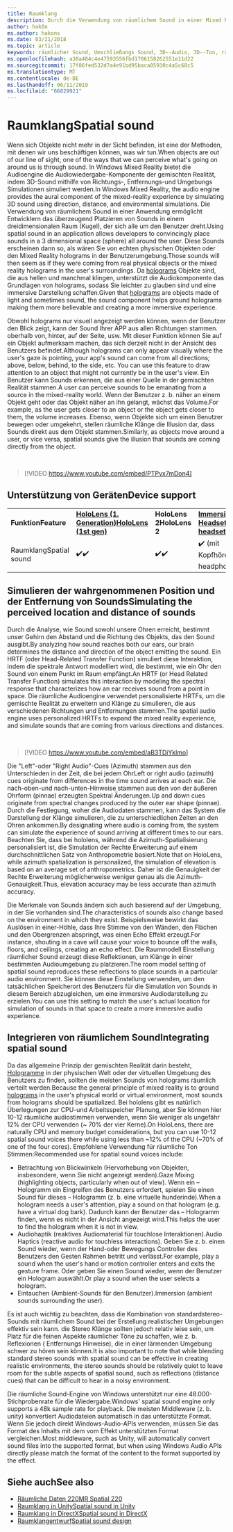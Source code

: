 ```yaml
---
title: Raumklang
description: Durch die Verwendung von räumlichem Sound in einer Mixed Reality-Anwendung können Sie Klänge in einem 3D-Raum überzeugend platzieren.
author: hak0n
ms.author: hakons
ms.date: 03/21/2018
ms.topic: article
keywords: räumlicher Sound, Umschließungs Sound, 3D--Audio, 3D--Ton, räumliche Audiodaten
ms.openlocfilehash: a30a484c4e47593556fbd1786158262551e11d22
ms.sourcegitcommit: 17f86fed532d7a4e91bd95baca05930c4a5c68c5
ms.translationtype: MT
ms.contentlocale: de-DE
ms.lasthandoff: 06/11/2019
ms.locfileid: "66829921"
---
```

# <a name="spatial-sound"></a><span data-ttu-id="75d96-104">Raumklang</span><span class="sxs-lookup"><span data-stu-id="75d96-104">Spatial sound</span></span>

<span data-ttu-id="75d96-105">Wenn sich Objekte nicht mehr in der Sicht befinden, ist eine der Methoden, mit denen wir uns beschäftigen können, was wir tun.</span><span class="sxs-lookup"><span data-stu-id="75d96-105">When objects are out of our line of sight, one of the ways that we can perceive what's going on around us is through sound.</span></span> <span data-ttu-id="75d96-106">In Windows Mixed Reality bietet die Audioengine die Audiowiedergabe-Komponente der gemischten Realität, indem 3D-Sound mithilfe von Richtungs-, Entfernungs-und Umgebungs Simulationen simuliert werden.</span><span class="sxs-lookup"><span data-stu-id="75d96-106">In Windows Mixed Reality, the audio engine provides the aural component of the mixed-reality experience by simulating 3D sound using direction, distance, and environmental simulations.</span></span> <span data-ttu-id="75d96-107">Die Verwendung von räumlichem Sound in einer Anwendung ermöglicht Entwicklern das überzeugend Platzieren von Sounds in einem dreidimensionalen Raum (Kugel), der sich alle um den Benutzer dreht.</span><span class="sxs-lookup"><span data-stu-id="75d96-107">Using spatial sound in an application allows developers to convincingly place sounds in a 3 dimensional space (sphere) all around the user.</span></span> <span data-ttu-id="75d96-108">Diese Sounds erscheinen dann so, als wären Sie von echten physischen Objekten oder den Mixed Reality holograms in der Benutzerumgebung.</span><span class="sxs-lookup"><span data-stu-id="75d96-108">Those sounds will then seem as if they were coming from real physical objects or the mixed reality holograms in the user's surroundings.</span></span> <span data-ttu-id="75d96-109">Da [holograms](hologram.md) Objekte sind, die aus hellen und manchmal klingen, unterstützt die Audiokomponente das Grundlagen von holograms, sodass Sie leichter zu glauben sind und eine immersive Darstellung schaffen.</span><span class="sxs-lookup"><span data-stu-id="75d96-109">Given that [holograms](hologram.md) are objects made of light and sometimes sound, the sound component helps ground holograms making them more believable and creating a more immersive experience.</span></span>

<span data-ttu-id="75d96-110">Obwohl holograms nur visuell angezeigt werden können, wenn der Benutzer den Blick zeigt, kann der Sound Ihrer APP aus allen Richtungen stammen. oberhalb von, hinter, auf der Seite, usw. Mit dieser Funktion können Sie auf ein Objekt aufmerksam machen, das sich derzeit nicht in der Ansicht des Benutzers befindet.</span><span class="sxs-lookup"><span data-stu-id="75d96-110">Although holograms can only appear visually where the user's gaze is pointing, your app's sound can come from all directions; above, below, behind, to the side, etc. You can use this feature to draw attention to an object that might not currently be in the user's view.</span></span> <span data-ttu-id="75d96-111">Ein Benutzer kann Sounds erkennen, die aus einer Quelle in der gemischten Realität stammen.</span><span class="sxs-lookup"><span data-stu-id="75d96-111">A user can perceive sounds to be emanating from a source in the mixed-reality world.</span></span> <span data-ttu-id="75d96-112">Wenn der Benutzer z. b. näher an einem Objekt geht oder das Objekt näher an ihn gelangt, wächst das Volume.</span><span class="sxs-lookup"><span data-stu-id="75d96-112">For example, as the user gets closer to an object or the object gets closer to them, the volume increases.</span></span> <span data-ttu-id="75d96-113">Ebenso, wenn Objekte sich um einen Benutzer bewegen oder umgekehrt, stellen räumliche Klänge die Illusion dar, dass Sounds direkt aus dem Objekt stammen.</span><span class="sxs-lookup"><span data-stu-id="75d96-113">Similarly, as objects move around a user, or vice versa, spatial sounds give the illusion that sounds are coming directly from the object.</span></span>

<br>

>[!VIDEO https://www.youtube.com/embed/PTPvx7mDon4]

## <a name="device-support"></a><span data-ttu-id="75d96-114">Unterstützung von Geräten</span><span class="sxs-lookup"><span data-stu-id="75d96-114">Device support</span></span>

<table>
    <colgroup>
    <col width="25%" />
    <col width="25%" />
    <col width="25%" />
    <col width="25%" />
    </colgroup>
    <tr>
        <td><span data-ttu-id="75d96-115"><strong>Funktion</strong></span><span class="sxs-lookup"><span data-stu-id="75d96-115"><strong>Feature</strong></span></span></td>
        <td><span data-ttu-id="75d96-116"><a href="hololens-hardware-details.md"><strong>HoloLens (1. Generation)</strong></a></span><span class="sxs-lookup"><span data-stu-id="75d96-116"><a href="hololens-hardware-details.md"><strong>HoloLens (1st gen)</strong></a></span></span></td>
        <td><span data-ttu-id="75d96-117"><strong>HoloLens 2</strong></span><span class="sxs-lookup"><span data-stu-id="75d96-117"><strong>HoloLens 2</strong></span></span></td>
        <td><span data-ttu-id="75d96-118"><a href="immersive-headset-hardware-details.md"><strong>Immersive Headsets</strong></a></span><span class="sxs-lookup"><span data-stu-id="75d96-118"><a href="immersive-headset-hardware-details.md"><strong>Immersive headsets</strong></a></span></span></td>
    </tr>
     <tr>
        <td><span data-ttu-id="75d96-119">Raumklang</span><span class="sxs-lookup"><span data-stu-id="75d96-119">Spatial sound</span></span></td>
        <td><span data-ttu-id="75d96-120">✔️</span><span class="sxs-lookup"><span data-stu-id="75d96-120">✔️</span></span></td>
        <td><span data-ttu-id="75d96-121">✔️</span><span class="sxs-lookup"><span data-stu-id="75d96-121">✔️</span></span></td>
        <td><span data-ttu-id="75d96-122">✔️ (mit Kopfhörern)</span><span class="sxs-lookup"><span data-stu-id="75d96-122">✔️ (with headphones)</span></span></td>
    </tr>
</table>

## <a name="simulating-the-perceived-location-and-distance-of-sounds"></a><span data-ttu-id="75d96-123">Simulieren der wahrgenommenen Position und der Entfernung von Sounds</span><span class="sxs-lookup"><span data-stu-id="75d96-123">Simulating the perceived location and distance of sounds</span></span>

<span data-ttu-id="75d96-124">Durch die Analyse, wie Sound sowohl unsere Ohren erreicht, bestimmt unser Gehirn den Abstand und die Richtung des Objekts, das den Sound ausgibt.</span><span class="sxs-lookup"><span data-stu-id="75d96-124">By analyzing how sound reaches both our ears, our brain determines the distance and direction of the object emitting the sound.</span></span> <span data-ttu-id="75d96-125">Ein HRTF (oder Head-Related Transfer Function) simuliert diese Interaktion, indem die spektrale Antwort modelliert wird, die bestimmt, wie ein Ohr den Sound von einem Punkt im Raum empfängt.</span><span class="sxs-lookup"><span data-stu-id="75d96-125">An HRTF (or Head Related Transfer Function) simulates this interaction by modeling the spectral response that characterizes how an ear receives sound from a point in space.</span></span> <span data-ttu-id="75d96-126">Die räumliche Audioengine verwendet personalisierte HRTFs, um die gemischte Realität zu erweitern und Klänge zu simulieren, die aus verschiedenen Richtungen und Entfernungen stammen.</span><span class="sxs-lookup"><span data-stu-id="75d96-126">The spatial audio engine uses personalized HRTFs to expand the mixed reality experience, and simulate sounds that are coming from various directions and distances.</span></span>

<br>

>[!VIDEO https://www.youtube.com/embed/aB3TDjYklmo]

<span data-ttu-id="75d96-127">Die "Left"-oder "Right Audio"-Cues (Azimuth) stammen aus den Unterschieden in der Zeit, die bei jedem Ohr</span><span class="sxs-lookup"><span data-stu-id="75d96-127">Left or right audio (azimuth) cues originate from differences in the time sound arrives at each ear.</span></span> <span data-ttu-id="75d96-128">Die nach-oben-und nach-unten-Hinweise stammen aus den von der äußeren Ohrform (pinnae) erzeugten Spektral Änderungen.</span><span class="sxs-lookup"><span data-stu-id="75d96-128">Up and down cues originate from spectral changes produced by the outer ear shape (pinnae).</span></span> <span data-ttu-id="75d96-129">Durch die Festlegung, woher die Audiodaten stammen, kann das System die Darstellung der Klänge simulieren, die zu unterschiedlichen Zeiten an den Ohren ankommen.</span><span class="sxs-lookup"><span data-stu-id="75d96-129">By designating where audio is coming from, the system can simulate the experience of sound arriving at different times to our ears.</span></span> <span data-ttu-id="75d96-130">Beachten Sie, dass bei hololens, während die Azimuth-Spatialisierung personalisiert ist, die Simulation der Rechte Erweiterung auf einem durchschnittlichen Satz von Anthropometrie basiert.</span><span class="sxs-lookup"><span data-stu-id="75d96-130">Note that on HoloLens, while azimuth spatialization is personalized, the simulation of elevation is based on an average set of anthropometrics.</span></span> <span data-ttu-id="75d96-131">Daher ist die Genauigkeit der Rechte Erweiterung möglicherweise weniger genau als die Azimuth-Genauigkeit.</span><span class="sxs-lookup"><span data-stu-id="75d96-131">Thus, elevation accuracy may be less accurate than azimuth accuracy.</span></span>

<span data-ttu-id="75d96-132">Die Merkmale von Sounds ändern sich auch basierend auf der Umgebung, in der Sie vorhanden sind.</span><span class="sxs-lookup"><span data-stu-id="75d96-132">The characteristics of sounds also change based on the environment in which they exist.</span></span> <span data-ttu-id="75d96-133">Beispielsweise bewirkt das Auslösen in einer-Höhle, dass Ihre Stimme von den Wänden, den Flächen und den Obergrenzen abspringt, was einen Echo Effekt erzeugt.</span><span class="sxs-lookup"><span data-stu-id="75d96-133">For instance, shouting in a cave will cause your voice to bounce off the walls, floors, and ceilings, creating an echo effect.</span></span> <span data-ttu-id="75d96-134">Die Raummodell Einstellung räumlicher Sound erzeugt diese Reflektionen, um Klänge in einer bestimmten Audioumgebung zu platzieren.</span><span class="sxs-lookup"><span data-stu-id="75d96-134">The room model setting of spatial sound reproduces these reflections to place sounds in a particular audio environment.</span></span> <span data-ttu-id="75d96-135">Sie können diese Einstellung verwenden, um den tatsächlichen Speicherort des Benutzers für die Simulation von Sounds in diesem Bereich abzugleichen, um eine immersive Audiodarstellung zu erzielen.</span><span class="sxs-lookup"><span data-stu-id="75d96-135">You can use this setting to match the user's actual location for simulation of sounds in that space to create a more immersive audio experience.</span></span>

## <a name="integrating-spatial-sound"></a><span data-ttu-id="75d96-136">Integrieren von räumlichem Sound</span><span class="sxs-lookup"><span data-stu-id="75d96-136">Integrating spatial sound</span></span>

<span data-ttu-id="75d96-137">Da das allgemeine Prinzip der gemischten Realität darin besteht, [Hologramme](hologram.md) in der physischen Welt oder der virtuellen Umgebung des Benutzers zu finden, sollten die meisten Sounds von holograms räumlich verteilt werden.</span><span class="sxs-lookup"><span data-stu-id="75d96-137">Because the general principle of mixed reality is to ground [holograms](hologram.md) in the user's physical world or virtual environment, most sounds from holograms should be spatialized.</span></span> <span data-ttu-id="75d96-138">Bei hololens gibt es natürlich Überlegungen zur CPU-und Arbeitsspeicher Planung, aber Sie können hier 10-12 räumliche audiostimmen verwenden, wenn Sie weniger als ungefähr 12% der CPU verwenden (~ 70% der vier Kerne).</span><span class="sxs-lookup"><span data-stu-id="75d96-138">On HoloLens, there are naturally CPU and memory budget considerations, but you can use 10-12 spatial sound voices there while using less than ~12% of the CPU (~70% of one of the four cores).</span></span> <span data-ttu-id="75d96-139">Empfohlene Verwendung für räumliche Ton Stimmen:</span><span class="sxs-lookup"><span data-stu-id="75d96-139">Recommended use for spatial sound voices include:</span></span>
* <span data-ttu-id="75d96-140">Betrachtung von Blickwinkeln (Hervorhebung von Objekten, insbesondere, wenn Sie nicht angezeigt werden).</span><span class="sxs-lookup"><span data-stu-id="75d96-140">Gaze Mixing (highlighting objects, particularly when out of view).</span></span> <span data-ttu-id="75d96-141">Wenn ein – Hologramm ein Eingreifen des Benutzers erfordert, spielen Sie einen Sound für dieses – Hologramm (z. b. eine virtuelle hunderinde).</span><span class="sxs-lookup"><span data-stu-id="75d96-141">When a hologram needs a user's attention, play a sound on that hologram (e.g. have a virtual dog bark).</span></span> <span data-ttu-id="75d96-142">Dadurch kann der Benutzer das – Hologramm finden, wenn es nicht in der Ansicht angezeigt wird.</span><span class="sxs-lookup"><span data-stu-id="75d96-142">This helps the user to find the hologram when it is not in view.</span></span>
* <span data-ttu-id="75d96-143">Audiohaptik (reaktives Audiomaterial für touchlose Interaktionen).</span><span class="sxs-lookup"><span data-stu-id="75d96-143">Audio Haptics (reactive audio for touchless interactions).</span></span> <span data-ttu-id="75d96-144">Geben Sie z. b. einen Sound wieder, wenn der Hand-oder Bewegungs Controller des Benutzers den Gesten Rahmen betritt und verlässt.</span><span class="sxs-lookup"><span data-stu-id="75d96-144">For example, play a sound when the user's hand or motion controller enters and exits the gesture frame.</span></span> <span data-ttu-id="75d96-145">Oder geben Sie einen Sound wieder, wenn der Benutzer ein Hologram auswählt.</span><span class="sxs-lookup"><span data-stu-id="75d96-145">Or play a sound when the user selects a hologram.</span></span>
* <span data-ttu-id="75d96-146">Eintauchen (Ambient-Sounds für den Benutzer).</span><span class="sxs-lookup"><span data-stu-id="75d96-146">Immersion (ambient sounds surrounding the user).</span></span>

<span data-ttu-id="75d96-147">Es ist auch wichtig zu beachten, dass die Kombination von standardstereo-Sounds mit räumlichem Sound bei der Erstellung realistischer Umgebungen effektiv sein kann. die Stereo Klänge sollten jedoch relativ leise sein, um Platz für die feinen Aspekte räumlicher Töne zu schaffen, wie z. b. Reflexionen ( Entfernungs Hinweise), die in einer lärmenden Umgebung schwer zu hören sein können.</span><span class="sxs-lookup"><span data-stu-id="75d96-147">It is also important to note that while blending standard stereo sounds with spatial sound can be effective in creating realistic environments, the stereo sounds should be relatively quiet to leave room for the subtle aspects of spatial sound, such as reflections (distance cues) that can be difficult to hear in a noisy environment.</span></span>

<span data-ttu-id="75d96-148">Die räumliche Sound-Engine von Windows unterstützt nur eine 48.000-Stichprobenrate für die Wiedergabe.</span><span class="sxs-lookup"><span data-stu-id="75d96-148">Windows' spatial sound engine only supports a 48k sample rate for playback.</span></span> <span data-ttu-id="75d96-149">Die meisten Middleware (z. b. unity) konvertiert Audiodateien automatisch in das unterstützte Format. Wenn Sie jedoch direkt Windows-Audio-APIs verwenden, müssen Sie das Format des Inhalts mit dem vom Effekt unterstützten Format vergleichen.</span><span class="sxs-lookup"><span data-stu-id="75d96-149">Most middleware, such as Unity, will automatically convert sound files into the supported format, but when using Windows Audio APIs directly please match the format of the content to the format supported by the effect.</span></span>

## <a name="see-also"></a><span data-ttu-id="75d96-150">Siehe auch</span><span class="sxs-lookup"><span data-stu-id="75d96-150">See also</span></span>
* [<span data-ttu-id="75d96-151">Räumliche Daten 220</span><span class="sxs-lookup"><span data-stu-id="75d96-151">MR Spatial 220</span></span>](holograms-220.md)
* [<span data-ttu-id="75d96-152">Raumklang in Unity</span><span class="sxs-lookup"><span data-stu-id="75d96-152">Spatial sound in Unity</span></span>](spatial-sound-in-unity.md)
* [<span data-ttu-id="75d96-153">Raumklang in DirectX</span><span class="sxs-lookup"><span data-stu-id="75d96-153">Spatial sound in DirectX</span></span>](spatial-sound-in-directx.md)
* [<span data-ttu-id="75d96-154">Raumklangentwurf</span><span class="sxs-lookup"><span data-stu-id="75d96-154">Spatial sound design</span></span>](spatial-sound-design.md)
